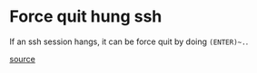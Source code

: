 # Force quit hung ssh

If an ssh session hangs, it can be force quit by doing `(ENTER)~.`.

[source](https://www.golinuxcloud.com/kill-disconnect-hung-ssh-session-linux/)
